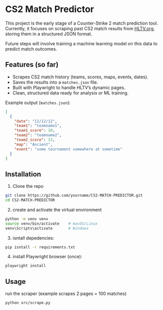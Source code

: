 # CS2 Match Predictor  

This project is the early stage of a Counter-Strike 2 match prediction tool.  
Currently, it focuses on scraping past CS2 match results from [HLTV.org](https://www.hltv.org/stats/matches?csVersion=CS2), storing them in a structured JSON format.  

Future steps will involve training a machine learning model on this data to predict match outcomes.  

## Features (so far)  
- Scrapes CS2 match history (teams, scores, maps, events, dates).  
- Saves the results into a `matches.json` file.  
- Built with Playwright to handle HLTV’s dynamic pages.  
- Clean, structured data ready for analysis or ML training.  

Example output (`matches.json`):
```json
[
  {
    "date": "12/12/12",
    "team1": "teamname1",
    "team1_score": 10,
    "team2": "teamname2",
    "team2_score": 13,
    "map": "Ancient",
    "event": "some tournament somewhere at sometime"
  }
]
```

## Installation
1. Clone the repo
```bash
git clone https://github.com/yourname/CS2-MATCH-PREDICTOR.git
cd CS2-MATCH-PREDICTOR
```

2. create and activate the virtual environment

```bash
python -m venv venv
source venv/bin/activate    # macOS/Linux
venv\Scripts\activate       # Windows
```

3. isntall depedencies:


```bash
pip isntall -r requirements.txt
```
 4. install Playwright browser (once):
```bash
playwright install
```

## Usage
run the scraper (example scrapes 2 pages = 100 matches)

```bash
python src/scrape.py
```
